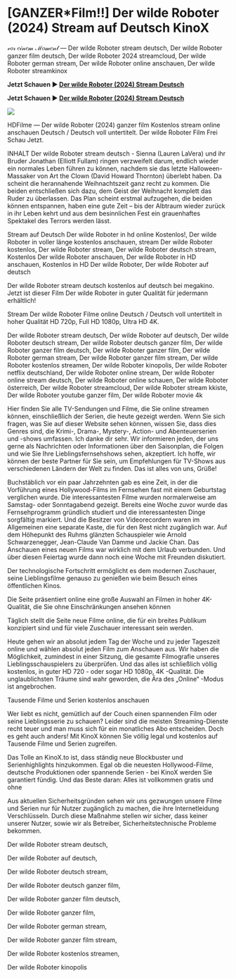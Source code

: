 # [GANZER*Film!!] Der wilde Roboter (2024) Stream auf Deutsch KinoX
𝓋𝑜𝓇 𝑒𝒾𝓃𝑒𝓂 ℳ𝑜𝓂𝑒𝓃𝓉 — Der wilde Roboter stream deutsch, Der wilde Roboter ganzer film deutsch, Der wilde Roboter 2024 streamcloud, Der wilde Roboter german stream, Der wilde Roboter online anschauen, Der wilde Roboter streamkinox

**Jetzt Schauen ▶ [Der wilde Roboter (2024) Stream Deutsch](https://cutt.ly/yeFVNzHR)**

**Jetzt Schauen ▶ [Der wilde Roboter (2024) Stream Deutsch](https://cutt.ly/yeFVNzHR)**

<p dir="auto"><a href="https://cutt.ly/yeFVNzHR" title="1080p" rel="nofollow"><img src="https://i.imgur.com/jhNGoEt.gif" style="max-width: 100%;"></a></p>

HDFilme — Der wilde Roboter (2024) ganzer film Kostenlos stream online anschauen Deutsch / Deutsch voll untertitelt. Der wilde Roboter Film Frei Schau Jetzt.

INHALT Der wilde Roboter stream deutsch - Sienna (Lauren LaVera) und ihr Bruder Jonathan (Elliott Fullam) ringen verzweifelt darum, endlich wieder ein normales Leben führen zu können, nachdem sie das letzte Halloween-Massaker von Art the Clown (David Howard Thornton) überlebt haben. Da scheint die herannahende Weihnachtszeit ganz recht zu kommen. Die beiden entschließen sich dazu, dem Geist der Weihnacht komplett das Ruder zu überlassen. Das Plan scheint erstmal aufzugehen, die beiden können entspannen, haben eine gute Zeit – bis der Albtraum wieder zurück in ihr Leben kehrt und aus dem besinnlichen Fest ein grauenhaftes Spektakel des Terrors werden lässt.

Stream auf Deutsch Der wilde Roboter in hd online Kostenlos!, Der wilde Roboter in voller länge kostenlos anschauen, stream Der wilde Roboter kostenlos, Der wilde Roboter stream, Der wilde Roboter deutsch stream, Kostenlos Der wilde Roboter anschauen, Der wilde Roboter in HD anschauen, Kostenlos in HD Der wilde Roboter, Der wilde Roboter auf deutsch

Der wilde Roboter stream deutsch kostenlos auf deutsch bei megakino. Jetzt ist dieser Film Der wilde Roboter in guter Qualität für jedermann erhältlich!

Stream Der wilde Roboter Filme online Deutsch / Deutsch voll untertitelt in hoher Qualität HD 720p, Full HD 1080p, Ultra HD 4K.

Der wilde Roboter stream deutsch, Der wilde Roboter auf deutsch, Der wilde Roboter deutsch stream, Der wilde Roboter deutsch ganzer film, Der wilde Roboter ganzer film deutsch, Der wilde Roboter ganzer film, Der wilde Roboter german stream, Der wilde Roboter ganzer film stream, Der wilde Roboter kostenlos streamen, Der wilde Roboter kinopolis, Der wilde Roboter netflix deutschland, Der wilde Roboter online stream, Der wilde Roboter online stream deutsch, Der wilde Roboter online schauen, Der wilde Roboter österreich, Der wilde Roboter streamcloud, Der wilde Roboter stream kkiste, Der wilde Roboter youtube ganzer film, Der wilde Roboter movie 4k

Hier finden Sie alle TV-Sendungen und Filme, die Sie online streamen können, einschließlich der Serien, die heute gezeigt werden. Wenn Sie sich fragen, was Sie auf dieser Website sehen können, wissen Sie, dass dies Genres sind, die Krimi-, Drama-, Mystery-, Action- und Abenteuerserien und -shows umfassen. Ich danke dir sehr. Wir informieren jeden, der uns gerne als Nachrichten oder Informationen über den Saisonplan, die Folgen und wie Sie Ihre Lieblingsfernsehshows sehen, akzeptiert. Ich hoffe, wir können der beste Partner für Sie sein, um Empfehlungen für TV-Shows aus verschiedenen Ländern der Welt zu finden. Das ist alles von uns, Grüße!

Buchstäblich vor ein paar Jahrzehnten gab es eine Zeit, in der die Vorführung eines Hollywood-Films im Fernsehen fast mit einem Geburtstag verglichen wurde. Die interessantesten Filme wurden normalerweise am Samstag- oder Sonntagabend gezeigt. Bereits eine Woche zuvor wurde das Fernsehprogramm gründlich studiert und die interessantesten Dinge sorgfältig markiert. Und die Besitzer von Videorecordern waren im Allgemeinen eine separate Kaste, die für den Rest nicht zugänglich war. Auf dem Höhepunkt des Ruhms glänzten Schauspieler wie Arnold Schwarzenegger, Jean-Claude Van Damme und Jackie Chan. Das Anschauen eines neuen Films war wirklich mit dem Urlaub verbunden. Und über diesen Feiertag wurde dann noch eine Woche mit Freunden diskutiert.

Der technologische Fortschritt ermöglicht es dem modernen Zuschauer, seine Lieblingsfilme genauso zu genießen wie beim Besuch eines öffentlichen Kinos.

Die Seite präsentiert online eine große Auswahl an Filmen in hoher 4K-Qualität, die Sie ohne Einschränkungen ansehen können

Täglich stellt die Seite neue Filme online, die für ein breites Publikum konzipiert sind und für viele Zuschauer interessant sein werden.

Heute gehen wir an absolut jedem Tag der Woche und zu jeder Tageszeit online und wählen absolut jeden Film zum Anschauen aus. Wir haben die Möglichkeit, zumindest in einer Sitzung, die gesamte Filmografie unseres Lieblingsschauspielers zu überprüfen. Und das alles ist schließlich völlig kostenlos, in guter HD 720 - oder sogar HD 1080p, 4K -Qualität. Die unglaublichsten Träume sind wahr geworden, die Ära des „Online“ -Modus ist angebrochen.

Tausende Filme und Serien kostenlos anschauen

Wer liebt es nicht, gemütlich auf der Couch einen spannenden Film oder seine Lieblingsserie zu schauen? Leider sind die meisten Streaming-Dienste recht teuer und man muss sich für ein monatliches Abo entscheiden. Doch es geht auch anders! Mit KinoX können Sie völlig legal und kostenlos auf Tausende Filme und Serien zugreifen.

Das Tolle an KinoX.to ist, dass ständig neue Blockbuster und Serienhighlights hinzukommen. Egal ob die neuesten Hollywood-Filme, deutsche Produktionen oder spannende Serien - bei KinoX werden Sie garantiert fündig. Und das Beste daran: Alles ist vollkommen gratis und ohne

Aus aktuellen Sicherheitsgründen sehen wir uns gezwungen unsere Filme und Serien nur für Nutzer zugänglich zu machen, die ihre Internetleidung Verschlüsseln. Durch diese Maßnahme stellen wir sicher, dass keiner unserer Nutzer, sowie wir als Betreiber, Sicherheitstechnische Probleme bekommen.

Der wilde Roboter stream deutsch,

Der wilde Roboter auf deutsch,

Der wilde Roboter deutsch stream,

Der wilde Roboter deutsch ganzer film,

Der wilde Roboter ganzer film deutsch,

Der wilde Roboter ganzer film,

Der wilde Roboter german stream,

Der wilde Roboter ganzer film stream,

Der wilde Roboter kostenlos streamen,

Der wilde Roboter kinopolis
